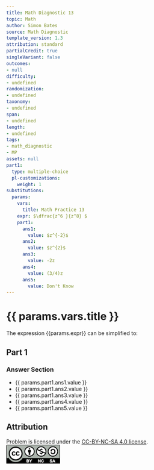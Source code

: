 ```yaml
---
title: Math Diagnostic 13
topic: Math
author: Simon Bates
source: Math Diagnostic
template_version: 1.3
attribution: standard
partialCredit: true
singleVariant: false
outcomes:
- null
difficulty:
- undefined
randomization:
- undefined
taxonomy:
- undefined
span:
- undefined
length:
- undefined
tags:
- math_diagnostic
- MP
assets: null
part1:
  type: multiple-choice
  pl-customizations:
    weight: 1
substitutions:
  params:
    vars:
      title: Math Practice 13
    expr: $\dfrac{z^6 }{z^8} $
    part1:
      ans1:
        value: $z^{-2}$
      ans2:
        value: $z^{2}$
      ans3:
        value: -2z
      ans4:
        value: (3/4)z
      ans5:
        value: Don't Know
---
```

# {{ params.vars.title }}
The expression {{params.expr}} can be simplified to:

## Part 1

### Answer Section

- {{ params.part1.ans1.value }}
- {{ params.part1.ans2.value }}
- {{ params.part1.ans3.value }}
- {{ params.part1.ans4.value }}
- {{ params.part1.ans5.value }}

## Attribution

Problem is licensed under the [CC-BY-NC-SA 4.0 license](https://creativecommons.org/licenses/by-nc-sa/4.0/).<br> ![The Creative Commons 4.0 license requiring attribution-BY, non-commercial-NC, and share-alike-SA license.](https://raw.githubusercontent.com/firasm/bits/master/by-nc-sa.png)